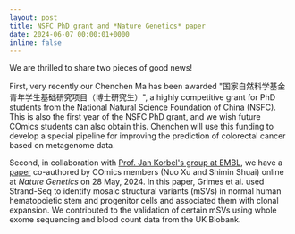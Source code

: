 ```yaml
---
layout: post
title: NSFC PhD grant and *Nature Genetics* paper
date: 2024-06-07 00:00:01+0000
inline: false
---
```


We are thrilled to share two pieces of good news!

First, very recently our Chenchen Ma has been awarded "国家自然科学基金青年学生基础研究项目（博士研究生）", a highly competitive grant for PhD students from the National Natural Science Foundation of China (NSFC).
This is also the first year of the NSFC PhD grant, and we wish future COmics students can also obtain this.
Chenchen will use this funding to develop a special pipeline for improving the prediction of colorectal cancer based on metagenome data. 

Second, in collaboration with [Prof. Jan Korbel's group at EMBL](https://www.embl.org/groups/korbel/), we have a [paper](https://doi.org/10.1038/s41588-024-01754-2) co-authored by COmics members (Nuo Xu and Shimin Shuai) online at *Nature Genetics* on 28 May, 2024.
In this paper, Grimes et al. used Strand-Seq to identify mosaic structural variants (mSVs) in normal human hematopoietic stem and progenitor cells and associated them with clonal expansion.
We contributed to the validation of certain mSVs using whole exome sequencing and blood count data from the UK Biobank.
